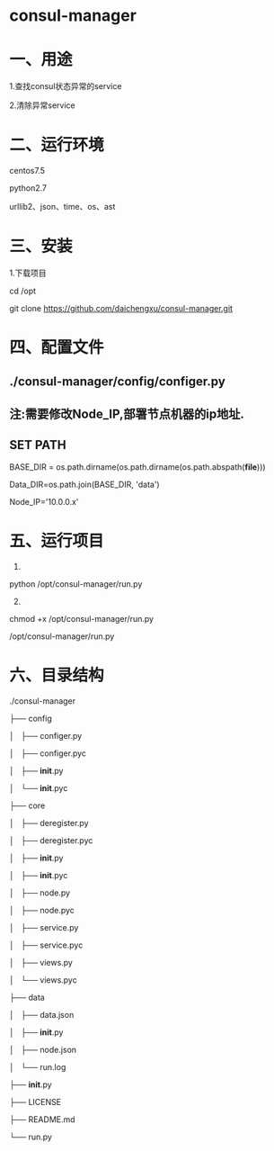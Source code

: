# consul-manager
# 一、用途
1.查找consul状态异常的service

2.清除异常service

# 二、运行环境
centos7.5

python2.7

urllib2、json、time、os、ast

# 三、安装
1.下载项目

cd /opt

git clone https://github.com/daichengxu/consul-manager.git

# 四、配置文件
## ./consul-manager/config/configer.py
## 注:需要修改Node_IP,部署节点机器的ip地址.
## SET PATH
BASE_DIR = os.path.dirname(os.path.dirname(os.path.abspath(__file__)))

Data_DIR=os.path.join(BASE_DIR, 'data')

Node_IP='10.0.0.x'

# 五、运行项目
1)

python /opt/consul-manager/run.py

2)

chmod +x /opt/consul-manager/run.py

/opt/consul-manager/run.py

# 六、目录结构
./consul-manager

├── config

│   ├── configer.py

│   ├── configer.pyc

│   ├── __init__.py

│   └── __init__.pyc

├── core

│   ├── deregister.py

│   ├── deregister.pyc

│   ├── __init__.py

│   ├── __init__.pyc

│   ├── node.py

│   ├── node.pyc

│   ├── service.py

│   ├── service.pyc

│   ├── views.py

│   └── views.pyc

├── data

│   ├── data.json

│   ├── __init__.py

│   ├── node.json

│   └── run.log

├── __init__.py

├── LICENSE

├── README.md

└── run.py
